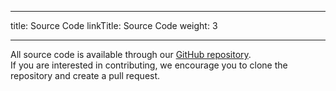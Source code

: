 
---
title: Source Code
linkTitle: Source Code
weight: 3

---

All source code is available through our <a href="https://github.com/pymanga/pyMANGA/" target="_blank">GitHub repository</a>.  
If you are interested in contributing, we encourage you to clone the repository and create a pull request.  